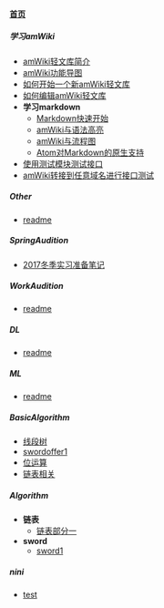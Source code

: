 
#### [首页](?file=home-首页)

##### 学习amWiki
- [amWiki轻文库简介](?file=001-学习amWiki/01-amWiki轻文库简介 "amWiki轻文库简介")
- [amWiki功能导图](?file=001-学习amWiki/02-amWiki功能导图 "amWiki功能导图")
- [如何开始一个新amWiki轻文库](?file=001-学习amWiki/03-如何开始一个新amWiki轻文库 "如何开始一个新amWiki轻文库")
- [如何编辑amWiki轻文库](?file=001-学习amWiki/04-如何编辑amWiki轻文库 "如何编辑amWiki轻文库")
- **学习markdown**
    - [Markdown快速开始](?file=001-学习amWiki/05-学习markdown/01-Markdown快速开始 "Markdown快速开始")
    - [amWiki与语法高亮](?file=001-学习amWiki/05-学习markdown/02-amWiki与语法高亮 "amWiki与语法高亮")
    - [amWiki与流程图](?file=001-学习amWiki/05-学习markdown/03-amWiki与流程图 "amWiki与流程图")
    - [Atom对Markdown的原生支持](?file=001-学习amWiki/05-学习markdown/05-Atom对Markdown的原生支持 "Atom对Markdown的原生支持")
- [使用测试模块测试接口](?file=001-学习amWiki/06-使用测试模块测试接口 "使用测试模块测试接口")
- [amWiki转接到任意域名进行接口测试](?file=001-学习amWiki/07-amWiki转接到任意域名进行接口测试 "amWiki转接到任意域名进行接口测试")

##### Other
- [readme](?file=002-Other/001-readme "readme")

##### SpringAudition
- [2017冬季实习准备笔记](?file=003-SpringAudition/001-2017冬季实习准备笔记 "2017冬季实习准备笔记")

##### WorkAudition
- [readme](?file=004-WorkAudition/001-readme "readme")

##### DL
- [readme](?file=005-DL/001-readme "readme")

##### ML
- [readme](?file=006-ML/001-readme "readme")

##### BasicAlgorithm
- [线段树](?file=007-BasicAlgorithm/001-线段树 "线段树")
- [swordoffer1](?file=007-BasicAlgorithm/002-swordoffer1 "swordoffer1")
- [位运算](?file=007-BasicAlgorithm/003-位运算 "位运算")
- [链表相关](?file=007-BasicAlgorithm/004-链表相关 "链表相关")

##### Algorithm
- **链表**
    - [链表部分一](?file=008-Algorithm/001-链表/001-链表部分一 "链表部分一")
- **sword**
    - [sword1](?file=008-Algorithm/002-sword/001-sword1 "sword1")

##### nini
- [test](?file=009-nini/002-test "test")
